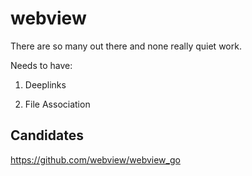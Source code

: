 # webview

There are so many out there and none really quiet work.

Needs to have:

1. Deeplinks

2. File Association

## Candidates

https://github.com/webview/webview_go

